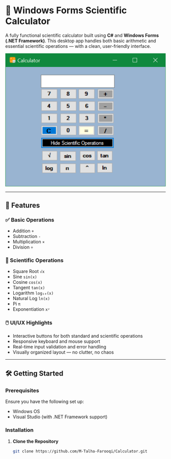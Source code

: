 # 🧮 Windows Forms Scientific Calculator

A fully functional scientific calculator built using **C#** and **Windows Forms (.NET Framework)**. This desktop app handles both basic arithmetic and essential scientific operations — with a clean, user-friendly interface.

![Calculator UI](calculator_ui.PNG)

---

## 🚀 Features

### ✅ Basic Operations
- Addition `+`
- Subtraction `-`
- Multiplication `×`
- Division `÷`

### 🔬 Scientific Operations
- Square Root `√x`
- Sine `sin(x)`
- Cosine `cos(x)`
- Tangent `tan(x)`
- Logarithm `log₁₀(x)`
- Natural Log `ln(x)`
- Pi `π`
- Exponentiation `xʸ`

### 🖱️ UI/UX Highlights
- Interactive buttons for both standard and scientific operations
- Responsive keyboard and mouse support
- Real-time input validation and error handling
- Visually organized layout — no clutter, no chaos

---

## 🛠️ Getting Started

### Prerequisites

Ensure you have the following set up:

- Windows OS
- Visual Studio (with .NET Framework support)

### Installation

1. **Clone the Repository**

   ```bash
   git clone https://github.com/M-Talha-Farooqi/Calculator.git

